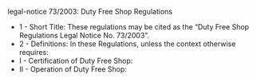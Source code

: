 legal-notice 73&#x2F;2003: Duty Free Shop Regulations

<ul>
			<li>1 - Short Title: These regulations may be cited as the “Duty Free Shop Regulations Legal Notice No. 73&#x2F;2003”.<ul>
			</ul></li>			<li>2 - Definitions: In these Regulations, unless the context otherwise requires:<ul>
			</ul></li>			<li>I - Certification of Duty Free Shop: <ul>
			</ul></li>			<li>II - Operation of Duty Free Shop: <ul>
			</ul></li></ul>